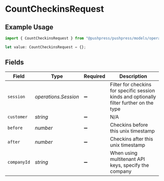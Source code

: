 # CountCheckinsRequest

## Example Usage

```typescript
import { CountCheckinsRequest } from "@pushpress/pushpress/models/operations";

let value: CountCheckinsRequest = {};
```

## Fields

| Field                                                                                    | Type                                                                                     | Required                                                                                 | Description                                                                              |
| ---------------------------------------------------------------------------------------- | ---------------------------------------------------------------------------------------- | ---------------------------------------------------------------------------------------- | ---------------------------------------------------------------------------------------- |
| `session`                                                                                | *operations.Session*                                                                     | :heavy_minus_sign:                                                                       | Filter for checkins for specific session kinds and optionally filter further on the type |
| `customer`                                                                               | *string*                                                                                 | :heavy_minus_sign:                                                                       | N/A                                                                                      |
| `before`                                                                                 | *number*                                                                                 | :heavy_minus_sign:                                                                       | Checkins before this unix timestamp                                                      |
| `after`                                                                                  | *number*                                                                                 | :heavy_minus_sign:                                                                       | Checkins after this unix timestamp                                                       |
| `companyId`                                                                              | *string*                                                                                 | :heavy_minus_sign:                                                                       | When using multitenant API keys, specify the company                                     |